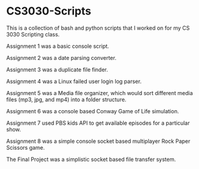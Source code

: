 # CS3030-Scripts
This is a collection of bash and python scripts that I worked on for my CS 3030 Scripting class. 

Assignment 1 was a basic console script. 

Assignment 2 was a date parsing converter. 

Assignment 3 was a duplicate file finder.  

Assignment 4 was a Linux failed user login log parser.

Assignment 5 was a Media file organizer, which would sort different media files (mp3, jpg, and mp4) into a folder structure. 

Assignment 6 was a console based Conway Game of Life simulation. 

Assignment 7 used PBS kids API to get available episodes for a particular show. 

Assignment 8 was a simple console socket based multiplayer Rock Paper Scissors game. 

The Final Project was a simplistic socket based file transfer system.
